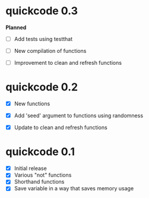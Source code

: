# quickcode 0.3

__Planned__

- [ ] Add tests using testthat
- [ ] New compilation of functions
- [ ] Improvement to clean and refresh functions


# quickcode 0.2

- [x] New functions
- [x] Add 'seed' argument to functions using randomness
- [x] Update to clean and refresh functions


# quickcode 0.1

- [x] Initial release
- [x] Various "not" functions
- [x] Shorthand functions
- [x] Save variable in a way that saves memory usage
